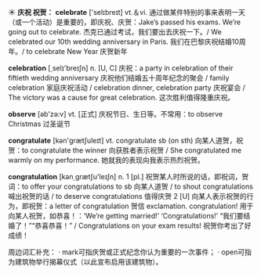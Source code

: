 ☀ <span class="category">**庆祝 祝贺：**</span>
<span class="vocabulary">**celebrate**</span> ['selɪbreɪt] 
<span class="definition">vt.＆vi. 通过做某件特别的事来表明一天（或一个活动）是重要的，即庆祝、庆贺：</span>Jake’s passed his exams. We’re going out to celebrate. 杰克已通过考试，我们要出去庆祝一下。/ We celebrated our 10th wedding anniversary in Paris. 我们在巴黎庆祝结婚10周年。/ to celebrate New Year 庆贺新年

<span class="vocabulary">**celebration**</span> [͵selɪ'breɪʃn] 
<span class="definition">n. [U, C] 庆祝：</span>a party in celebration of their fiftieth wedding anniversary 庆祝他们结婚五十周年纪念的聚会 / family celebration 家庭庆祝活动 / celebration dinner, celebration party 庆祝宴会 / The victory was a cause for great celebration. 这次胜利值得隆重庆祝。

<span class="vocabulary">**observe**</span> [əb'zə:v] 
<span class="definition">vt. [正式] 庆祝节日、生日等。不常用：</span>to observe Christmas 过圣诞节

<span class="vocabulary">**congratulate**</span> [kən'ɡrætʃuleɪt] 
<span class="definition">vt. congratulate sb (on sth) 向某人道贺，祝贺：</span>to congratulate the winner 向获胜者表示祝贺 / She congratulated me warmly on my performance. 她就我的表现向我表示热烈祝贺。

<span class="vocabulary">**congratulation**</span> [kən͵ɡrætʃu'leɪʃn] 
<span class="definition">n. 1 [pl.] 祝贺某人时所说的话，即祝词，贺词：</span>to offer your congratulations to sb 向某人道贺 / to shout congratulations 喊出祝贺的话 / to deserve congratulations 值得庆贺 <span class="definition">2 [U] 向某人表示祝贺的行为，即祝贺：</span>a letter of congratulation 贺信 <span class="definition">exclamation. congratulation! 用于向某人祝贺，如恭喜！：</span>‘We’re getting married!’ ‘Congratulations!’ “我们要结婚了！”“恭喜恭喜！” / Congratulations on your exam results! 祝贺你考出了好成绩！

周边词汇补充：
· mark可指庆贺或正式纪念你认为重要的一次事件；
· open可指为建筑物举行揭幕仪式（以此宣布启用该建筑物）。
